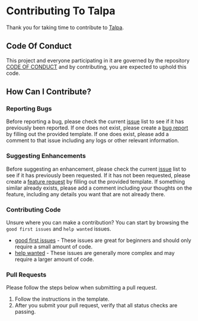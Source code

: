# Contributing To Talpa

Thank you for taking time to contribute to [Talpa](https://github.com/talpalang/talpa).


## Code Of Conduct

This project and everyone participating in it are governed by the repository [CODE OF CONDUCT](https://github.com/talpalang/talpa/blob/master/CODE_OF_CONDUCT.md) and by contributing, you are expected to uphold this code. 


## How Can I Contribute?

### Reporting Bugs

Before reporting a bug, please check the current [issue](https://github.com/talpalang/talpa/issues) list to see if it has previously been reported. If one does not exist, please create a [bug report](https://github.com/talpalang/talpa/issues) by filling out the provided template. If one does exist, please add a comment to that issue including any logs or other relevant information.


### Suggesting Enhancements

Before suggesting an enhancement, please check the current [issue](https://github.com/talpalang/talpa/issues) list to see if it has previously been requested. If it has not been requested, please create a [feature request](https://github.com/talpalang/talpa/issues) by filling out the provided template. If something similar already exists, please add a comment including your thoughts on the feature, including any details you want that are not already there.


### Contributing Code

Unsure where you can make a contribution? You can start by browsing the `good first issues` and `help wanted` issues. 

- [good first issues](https://github.com/talpalang/talpa/labels/good%20first%20issue) - These issues are great for beginners and should only require a small amount of code.
- [help wanted](https://github.com/talpalang/talpa/labels/help%20wanted) - These issues are generally more complex and may require a larger amount of code. 


### Pull Requests

Please follow the steps below when submitting a pull request. 

1. Follow the instructions in the template. 
2. After you submit your pull request, verify that all status checks are passing.
